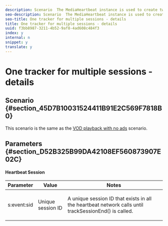 ```yaml
---
description: Scenario  The MediaHeartbeat instance is used to create two separate sessions in sequence.
seo-description: Scenario  The MediaHeartbeat instance is used to create two separate sessions in sequence.
seo-title: One tracker for multiple sessions - details
title: One tracker for multiple sessions - details
uuid: f3bb8987-3211-4b52-9af8-4ad608c484f3
index: y
internal: n
snippet: y
translate: y
---
```


# One tracker for multiple sessions - details


## Scenario {#section_45D7B10031524411B91E2C569F7818B0}

This scenario is the same as the [VOD playback with no ads](r_vhl_scenarios_no-interup-comm-details-android.md#reference_32768A39661F4CDE8350B8FFE803D271) scenario. 

## Parameters {#section_D52B325B99DA42108EF560873907E02C}


#### Heartbeat Session
<table id="table_A74CD93A863B4BD892CAA92646428F17">  
 <thead> 
  <tr> 
   <th colname="col1" class="entry">Parameter</th> 
   <th colname="col2" class="entry">Value</th> 
   <th colname="col3" class="entry">Notes</th> 
  </tr>
 </thead>
 <tbody> 
  <tr> 
   <td colname="col1"><span class="codeph">s:event:sid</span> </td> 
   <td colname="col2">Unique session ID</td> 
   <td colname="col3"> <p>A unique session ID that exists in all the heartbeat network calls until <span class="codeph">trackSessionEnd()</span> is called. </p> </td> 
  </tr> 
 </tbody> 
</table>

